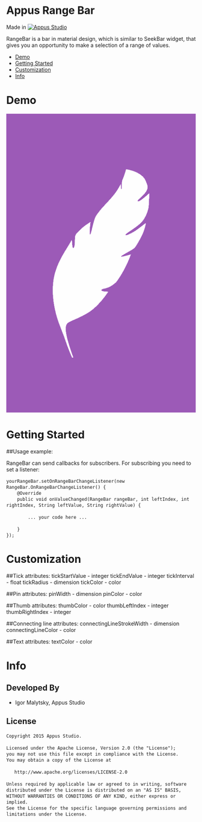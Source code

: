 Appus Range Bar
=====================

Made in [![Appus Studio](https://github.com/appus-studio/Appus-Splash/blob/master/image/logo.png)](http://appus.pro)

RangeBar is a bar in material design, which is similar to SeekBar widget, that gives you an opportunity to make a selection of a range of values.

* [Demo](#demo)
* [Getting Started](#getting-started)
* [Customization](#customization)
* [Info](#info)

# Demo
![](https://github.com/roman-voronoy/Appus/blob/master/Splash/image/splash_demo.gif)

# Getting Started

##Usage example:

RangeBar can send callbacks for subscribers. For subscribing you need to set a listener:

    yourRangeBar.setOnRangeBarChangeListener(new RangeBar.OnRangeBarChangeListener() {
        @Override
        public void onValueChanged(RangeBar rangeBar, int leftIndex, int rightIndex, String leftValue, String rightValue) {

            ... your code here ...

        }
    });

# Customization

##Tick attributes:
tickStartValue - integer
tickEndValue - integer
tickInterval - float
tickRadius - dimension
tickColor - color

##Pin attributes:
pinWidth - dimension
pinColor - color

##Thumb attributes:
thumbColor - color
thumbLeftIndex - integer
thumbRightIndex - integer

##Connecting line attributes:
connectingLineStrokeWidth - dimension
connectingLineColor - color

##Text attributes:
textColor - color


# Info

Developed By
------------

* Igor Malytsky, Appus Studio

License
--------

    Copyright 2015 Appus Studio.

    Licensed under the Apache License, Version 2.0 (the "License");
    you may not use this file except in compliance with the License.
    You may obtain a copy of the License at

       http://www.apache.org/licenses/LICENSE-2.0

    Unless required by applicable law or agreed to in writing, software
    distributed under the License is distributed on an "AS IS" BASIS,
    WITHOUT WARRANTIES OR CONDITIONS OF ANY KIND, either express or implied.
    See the License for the specific language governing permissions and
    limitations under the License.